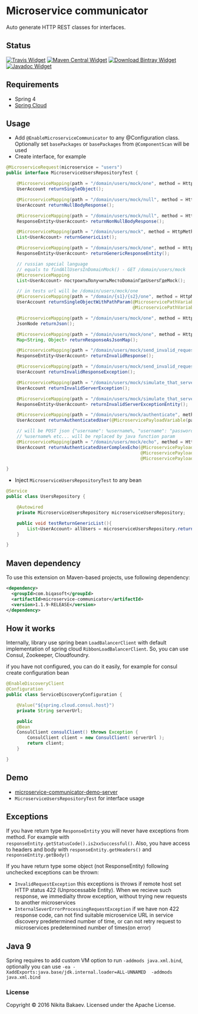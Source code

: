 # Microservice communicator

Auto generate HTTP REST classes for interfaces.

## Status
[![Travis Widget]][Travis] [![Maven Central Widget]][Maven Central]  [![Download Bintray Widget]][Download Bintray] [![Javadoc Widget]][Javadoc]

[Travis]: https://travis-ci.org/biqasoft/microservice-communicator
[Travis Widget]: https://travis-ci.org/biqasoft/microservice-communicator.svg?branch=master
[Maven Central]: https://mvnrepository.com/artifact/com.biqasoft/microservice-communicator
[Maven Central Widget]: https://img.shields.io/maven-central/v/com.biqasoft/microservice-communicator.svg
[Download Bintray]: https://bintray.com/biqasoft/maven/microservice-communicator/_latestVersion
[Download Bintray Widget]: https://api.bintray.com/packages/biqasoft/maven/microservice-communicator/images/download.svg
[Javadoc]: http://www.javadoc.io/doc/com.biqasoft/microservice-communicator
[Javadoc Widget]: https://javadoc-emblem.rhcloud.com/doc/com.biqasoft/microservice-communicator/badge.svg


## Requirements
 - Spring 4
 - [Spring Cloud](http://projects.spring.io/spring-cloud/)

## Usage
 - Add `@EnableMicroserviceCommunicator` to any @Configuration class. Optionally set `basePackages` or `basePackages` from `@ComponentScan` will be used
 - Create interface, for example
 
```java
@MicroserviceRequest(microservice = "users")
public interface MicroserviceUsersRepositoryTest {

    @MicroserviceMapping(path = "/domain/users/mock/one", method = HttpMethod.GET)
    UserAccount returnSingleObject();

    @MicroserviceMapping(path = "/domain/users/mock/null", method = HttpMethod.GET)
    UserAccount returnNullBodyResponse();

    @MicroserviceMapping(path = "/domain/users/mock/null", method = HttpMethod.GET)
    ResponseEntity<UserAccount> returnNonNullBodyResponse();

    @MicroserviceMapping(path = "/domain/users/mock", method = HttpMethod.GET)
    List<UserAccount> returnGenericList();

    @MicroserviceMapping(path = "/domain/users/mock/one", method = HttpMethod.GET)
    ResponseEntity<UserAccount> returnGenericResponseEntity();

    // russian special language
    // equals to findAllUsersInDomainMock() - GET /domain/users/mock
    @MicroserviceMapping
    List<UserAccount> построитьПолучитьМестоDomainГдеUsersГдеMock();

    // in tests url will be /domain/users/mock/one
    @MicroserviceMapping(path = "/domain/{s1}/{s2}/one", method = HttpMethod.GET)
    UserAccount returnSingleObjectWithPathParam(@MicroservicePathVariable(param = "s1") String s,
                                                @MicroservicePathVariable(param = "s2") String s2);

    @MicroserviceMapping(path = "/domain/users/mock/one", method = HttpMethod.GET)
    JsonNode returnJson();

    @MicroserviceMapping(path = "/domain/users/mock/one", method = HttpMethod.GET, convertResponseToMap = true)
    Map<String, Object> returnResponseAsJsonMap();

    @MicroserviceMapping(path = "/domain/users/mock/send_invalid_request", method = HttpMethod.GET)
    ResponseEntity<UserAccount> returnInvalidResponse();

    @MicroserviceMapping(path = "/domain/users/mock/send_invalid_request", method = HttpMethod.GET)
    UserAccount returnInvalidResponseException();

    @MicroserviceMapping(path = "/domain/users/mock/simulate_that_server_is_busy_and_can_not_process_current_request", method = HttpMethod.GET)
    UserAccount returnInvalidServerException();

    @MicroserviceMapping(path = "/domain/users/mock/simulate_that_server_is_busy_and_can_not_process_current_request", method = HttpMethod.GET)
    ResponseEntity<UserAccount> returnInvalidServerExceptionEntity();

    @MicroserviceMapping(path = "/domain/users/mock/authenticate", method = HttpMethod.POST, mergePayloadToObject = true)
    UserAccount returnAuthenticatedUser(@MicroservicePayloadVariable(path = "username") String username, @MicroservicePayloadVariable(path = "password") String password);

    // will be POST json {"username": %username%, "username": "password": %password%, address : { "country": %addressCountry% } }
    // %username% etc... will be replaced by java function param
    @MicroserviceMapping(path = "/domain/users/mock/echo", method = HttpMethod.POST, mergePayloadToObject = true)
    UserAccount returnAuthenticatedUserComplexEcho(@MicroservicePayloadVariable(path = "username") String username,
                                                   @MicroservicePayloadVariable(path = "password") String password,
                                                   @MicroservicePayloadVariable(path = "address.country") String addressCountry);

}
```

 - Inject `MicroserviceUsersRepositoryTest` to any bean
```java
@Service
public class UsersRepository {

    @Autowired
    private MicroserviceUsersRepository microserviceUsersRepository;

    public void testReturnGenericList(){
        List<UserAccount> allUsers = microserviceUsersRepository.returnGenericList();
    }

}
```

## Maven dependency

To use this extension on Maven-based projects, use following dependency:

```xml
<dependency>
  <groupId>com.biqasoft</groupId>
  <artifactId>microservice-communicator</artifactId>
  <version>1.1.9-RELEASE</version>
</dependency>
```
 
## How it works

Internally, library use spring bean `LoadBalancerClient` with default implementation of spring cloud `RibbonLoadBalancerClient`. So, you can use Consul, Zookeeper, Cloudfoundry.
 
if you have not configured, you can do it easily, for example for consul create configuration bean 

```java
@EnableDiscoveryClient
@Configuration
public class ServiceDiscoveryConfiguration {

    @Value("${spring.cloud.consul.host}")
    private String serverUrl;

    public
    @Bean
    ConsulClient consulClient() throws Exception {
        ConsulClient client = new ConsulClient( serverUrl );
        return client;
    }

}
```

## Demo
 - [microservice-communicator-demo-server](https://github.com/biqasoft/microservice-communicator-demo-server)
 - `MicroserviceUsersRepositoryTest` for interface usage

## Exceptions
If you have return type `ResponseEntity` you will never have exceptions from method. For example with `responseEntity.getStatusCode().is2xxSuccessful()`.
Also, you have access to headers and body with `responseEntity.getHeaders()` and `responseEntity.getBody()`

If you have return type some object (not ResponseEntity) following unchecked exceptions can be thrown:

 - `InvalidRequestException` this exceptions is throws if remote host set HTTP status 422 (Unprocessable Entity).
When we recieve such response, we immedialty throw exception, without trying new requests to another microservices
 - `InternalSeverErrorProcessingRequestException` if we have non 422 response code, can not find suitable microservice URL in service discovery predetermined number of time,
or can not retry request to microservices predetermined number of times(on error)

## Java 9
Spring requires to add custom VM option to run `-addmods java.xml.bind`,
optionally you can use `-ea -XaddExports:java.base/jdk.internal.loader=ALL-UNNAMED  -addmods java.xml.bind`

### License
Copyright © 2016 Nikita Bakaev. Licensed under the Apache License.
